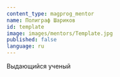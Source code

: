 ```yaml
---
content_type: magprog_mentor
name: Полиграф Шариков
id: template
image: images/mentors/Template.jpg
published: false
language: ru
---
```

Выдающийся ученый

